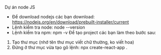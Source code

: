 Dự án node JS
+ Để download nodejs các bạn download: https://nodejs.org/en/download/prebuilt-installer/current
+ Lệnh kiểm tra node: node --version
+ Lệnh kiểm tra npm: npm -v
Để tạo project các bạn làm theo bước sau:
1. Tạo thư mục (nhớ tên thư mục viết chữ thường, ko viết hoa)
2. Đứng ở thư mục vừa tạo gõ lệnh: npx create-react-app .
